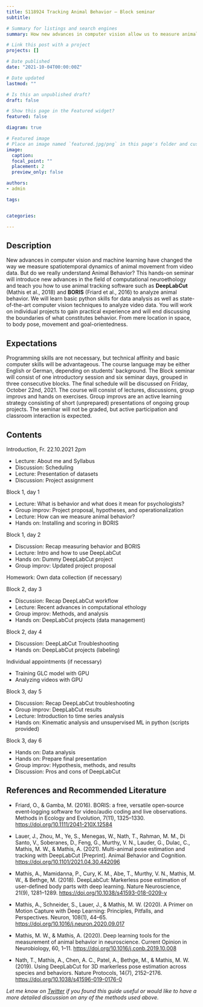 ```yaml
---
title: S118924 Tracking Animal Behavior – Block seminar 
subtitle: 

# Summary for listings and search engines
summary: How new advances in computer vision allow us to measure animal behavior.

# Link this post with a project
projects: []

# Date published
date: "2021-10-04T00:00:00Z"

# Date updated
lastmod: ""

# Is this an unpublished draft?
draft: false

# Show this page in the Featured widget?
featured: false

diagram: true

# Featured image
# Place an image named `featured.jpg/png` in this page's folder and customize its options here.
image:
  caption: 
  focal_point: ""
  placement: 2
  preview_only: false

authors:
- admin

tags:


categories:

---
```



## Description
New advances in computer vision and machine learning have changed the way we measure spatiotemporal dynamics of animal movement from video data. But do we really understand Animal Behavior? This hands-on seminar will introduce new advances in the field of computational neuroethology and teach you how to use animal tracking software such as **DeepLabCut** (Mathis et al., 2018) and **BORIS** (Friard et al., 2016) to analyze animal behavior. We will learn basic python skills for data analysis as well as state-of-the-art computer vision techniques to analyze video data. You will work on individual projects to gain practical experience and will end discussing the boundaries of what constitutes behavior. From mere location in space, to body pose, movement and goal-orientedness.


## Expectations
Programming skills are not necessary, but technical affinity and basic computer skills will be advantageous. The course language may be either English or German, depending on students’ background. The Block seminar will consist of one introductory session and six seminar days, grouped in three consecutive blocks. The final schedule will be discussed on Friday, October 22nd, 2021. The course will consist of lectures, discussions, group improvs and hands on exercises. Group improvs are an active learning strategy consisting of short (unprepared) presentations of ongoing group projects. The seminar will not be graded, but active participation and classroom interaction is expected. 


## Contents
Introduction, Fr. 22.10.2021 2pm
-	Lecture: About me and Syllabus
-	Discussion: Scheduling
-	Lecture: Presentation of datasets
-	Discussion: Project assignment

Block 1, day 1
-	Lecture: What is behavior and what does it mean for psychologists?
-	Group improv: Project proposal, hypotheses, and operationalization
-	Lecture: How can we measure animal behavior? 
-	Hands on: Installing and scoring in BORIS

Block 1, day 2
-	Discussion: Recap measuring behavior and BORIS
-	Lecture: Intro and how to use DeepLabCut
-	Hands on: Dummy DeepLabCut project
-	Group improv: Updated project proposal

Homework: Own data collection (if necessary)

Block 2, day 3
-	Discussion: Recap DeepLabCut workflow
-	Lecture: Recent advances in computational ethology 
-	Group improv: Methods, and analysis
-	Hands on: DeepLabCut projects (data management)

Block 2, day 4
-	Discussion: DeepLabCut Troubleshooting
-	Hands on: DeepLabCut projects (labeling)

Individual appointments (if necessary)
-	Training GLC model with GPU
-	Analyzing videos with GPU

Block 3, day 5
-	Discussion: Recap DeepLabCut troubleshooting
-	Group improv: DeepLabCut results
-	Lecture: Introduction to time series analysis 
-	Hands on: Kinematic analysis and unsupervised ML in python (scripts provided)

Block 3, day 6
-	Hands on: Data analysis
-	Hands on: Prepare final presentation 
-	Group improv: Hypothesis, methods, and results
-	Discussion: Pros and cons of DeepLabCut



## References and Recommended Literature

- Friard, O., & Gamba, M. (2016). BORIS: a free, versatile open‐source event‐logging software for video/audio coding and live observations. Methods in Ecology and Evolution, 7(11), 1325–1330. https://doi.org/10.1111/2041-210X.12584

- Lauer, J., Zhou, M., Ye, S., Menegas, W., Nath, T., Rahman, M. M., Di Santo, V., Soberanes, D., Feng, G., Murthy, V. N., Lauder, G., Dulac, C., Mathis, M. W., & Mathis, A. (2021). Multi-animal pose estimation and tracking with DeepLabCut [Preprint]. Animal Behavior and Cognition. https://doi.org/10.1101/2021.04.30.442096

- Mathis, A., Mamidanna, P., Cury, K. M., Abe, T., Murthy, V. N., Mathis, M. W., & Bethge, M. (2018). DeepLabCut: Markerless pose estimation of user-defined body parts with deep learning. Nature Neuroscience, 21(9), 1281–1289. https://doi.org/10.1038/s41593-018-0209-y

- Mathis, A., Schneider, S., Lauer, J., & Mathis, M. W. (2020). A Primer on Motion Capture with Deep Learning: Principles, Pitfalls, and Perspectives. Neuron, 108(1), 44–65. https://doi.org/10.1016/j.neuron.2020.09.017

- Mathis, M. W., & Mathis, A. (2020). Deep learning tools for the measurement of animal behavior in neuroscience. Current Opinion in Neurobiology, 60, 1–11. https://doi.org/10.1016/j.conb.2019.10.008

- Nath, T., Mathis, A., Chen, A. C., Patel, A., Bethge, M., & Mathis, M. W. (2019). Using DeepLabCut for 3D markerless pose estimation across species and behaviors. Nature Protocols, 14(7), 2152–2176. https://doi.org/10.1038/s41596-019-0176-0




*Let me know on [Twitter](https://twitter.com/G_HidalgoGadea) if you found this guide useful or would like to have a more detailed discussion on any of the methods used above.*